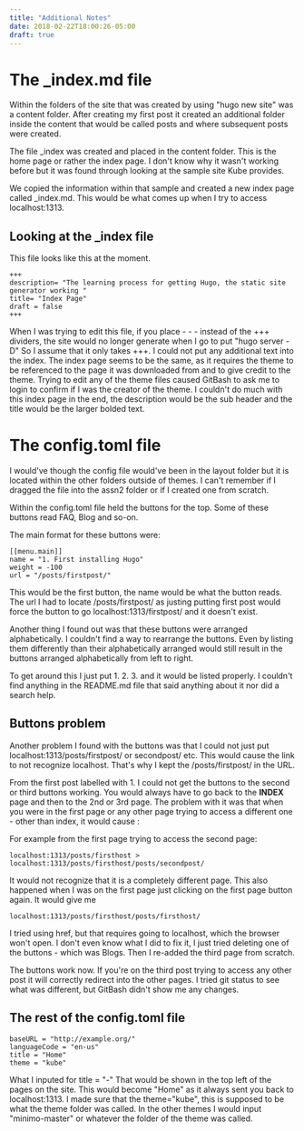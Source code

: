 ```yaml
---
title: "Additional Notes"
date: 2018-02-22T18:00:26-05:00
draft: true
---
```

<h1>The _index.md file</h1>
Within the folders of the site that was created by using "hugo new site" was a content folder. After creating my first post
it created an additional folder inside the content that would be called posts and where subsequent posts were created.

The file _index was created and placed in the content folder.
This is the home page or rather the index page. I don't know why it wasn't working before but it was found through looking at the sample site Kube provides.

We copied the information within that sample and created a new index page called _index.md. This would be what comes up when I try to access localhost:1313.

Looking at the _index file
------
This file looks like this at the moment.

	+++
	description= "The learning process for getting Hugo, the static site generator working "
	title= "Index Page"
	draft = false
	+++
	
When I was trying to edit this file, if you place - - - instead of the +++ dividers, the site would no longer generate when I go to put "hugo server -D"
So I assume that it only takes +++. I could not put any additional text into the index. The index page seems to be the same, as it requires the theme to be 
referenced to the page it was downloaded from and to give credit to the theme. Trying to edit any of the theme files caused GitBash to ask me to login to confirm if I was the creator of the theme.
I couldn't do much with this index page in the end, the description would be the sub header and the title would be the larger bolded text.

The config.toml file 
======

I would've though the config file would've been in the layout folder but it is located within the other folders outside of themes.
I can't remember if I dragged the file into the assn2 folder or if I created one from scratch. 

Within the config.toml file held the buttons for the top. Some of these buttons read FAQ, Blog and so-on.

The main format for these buttons were:


	[[menu.main]]
    name = "1. First installing Hugo"
	weight = -100
	url = "/posts/firstpost/"

This would be the first button, the name would be what the button reads. The url I had to locate /posts/firstpost/ as justing putting first post would force the button to go localhost:1313/firstpost/
and it doesn't exist.

Another thing I found out was that these buttons were arranged alphabetically. I couldn't find a way to rearrange the buttons.
Even by listing them differently than their alphabetically arranged would still result in the buttons arranged alphabetically from left to right.

To get around this I just put 1. 2. 3. and it would be listed properly. I couldn't find anything in the README.md file that said anything about it nor did a search help.

Buttons problem
------
Another problem I found with the buttons was that I could not just put localhost:1313/posts/firstpost/ or secondpost/ etc. This would cause the link to not recognize localhost. That's why I kept the /posts/firstpost/ in the URL.

From the first post labelled with 1. I could not get the buttons to the second or third buttons working. You would always have to go back to the **INDEX** page and then to the 2nd or 3rd page.
The problem with it was that when you were in the first page or any other page trying to access a different one - other than index, it would cause : 

For example from the first page trying to access the second page:

	localhost:1313/posts/firsthost > localhost:1313/posts/firsthost/posts/secondpost/

It would not recognize that it is a completely different page. This also happened when I was on the first page just clicking on the first page button again. It would give me 

	localhost:1313/posts/firsthost/posts/firsthost/

I tried using href, but that requires going to localhost, which the browser won't open.
I don't even know what I did to fix it, I just tried deleting one of the buttons - which was Blogs. Then I re-added the third page from scratch.

The buttons work now. If you're on the third post trying to access any other post it will correctly redirect into the other pages. I tried git status to see what was different, but GitBash didn't show me any changes.

The rest of the config.toml file
------

	baseURL = "http://example.org/"
	languageCode = "en-us"
	title = "Home"
	theme = "kube"

What I inputed for title = "-" That would be shown in the top left of the pages on the site. This would become "Home" as it always sent you back to localhost:1313.
I made sure that the theme="kube", this is supposed to be what the theme folder was called. In the other themes I would input "minimo-master" or whatever the folder of the theme was called.